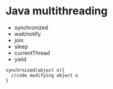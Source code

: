# Java multithreading

- synchronized
- wait/notify
- join
- sleep
- currentThread
- yield


```
synchrnized(object o){
  //code modifying object o
}
```
